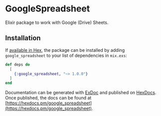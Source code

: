 # GoogleSpreadsheet

Elixir package to work with Google (Drive) Sheets.

## Installation

If [available in Hex](https://hex.pm/docs/publish), the package can be installed
by adding `google_spreadsheet` to your list of dependencies in `mix.exs`:

```elixir
def deps do
  [
    {:google_spreadsheet, "~> 1.0.0"}
  ]
end
```

Documentation can be generated with [ExDoc](https://github.com/elixir-lang/ex_doc)
and published on [HexDocs](https://hexdocs.pm). Once published, the docs can
be found at [https://hexdocs.pm/google_spreadsheet](https://hexdocs.pm/google_spreadsheet).
